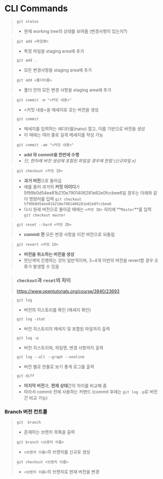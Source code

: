 # CLI Commands

> `git status`
>
> - 현재 working tree의 상태를 보여줌 (변경사항이 있는지?)

> `git add <파일명>`
>
> - 특정 파일을 staging area에 추가
>
> `git add .`
>
> - 모든 변경사항을 staging area에 추가
>
> `git add <폴더이름>`
>
> - 폴더 안의 모든 변경 사항을 staging area에 추가

> `git commit -m "<커밋 내용>"`
>
> - <커밋 내용>을 메세지로 갖는 버전을 생성
>
> `git commit`
>
> - 메세지를 입력하는 에디터를(nano) 열고, 이를 기반으로 버전을 생성
> - 이 때에는 여러 줄로 길게 메세지를 작성 가능
>
> `git commit -am "<커밋 내용>"`
>
> - **add 와 commit을 한번에 수행**
> - *단, 한차례 버전 생성에 포함된 파일일 경우에 한함 (신규파일 x)*

> `git checkout <커밋 ID>`
>
> - **과거 버전**으로 돌아감
> - 예를 들어 과거의 **커밋 아이디**가 5f99b0d54ee81b210e7901406281e82e0fccbee6일 경우는 아래와 같이 명령어를 입력
>   `git checkout 5f99b0d54ee81b210e7901406281e82e0fccbee6`
> - 다시 원래 버전으로 돌아갈 때에는 `<커밋 ID>` 자리에 **`Master`**를 입력
>   `git checkout master`

> `git reset --hard <커밋 ID>` 
>
> - **commit 전** 모든 변경 사항을 이전 버전으로 되돌림

> `git revert <커밋 ID>`
>
> - **버전을 취소하는 버전을 생성**
> - 한단계씩 진행하는 것이 일반적이며, 3~4개 이번의 버전을 revert할 경우 오류가 발생할 수 있음

> ### `checkout`과 `reset`의 차이
>
> https://www.opentutorials.org/course/3840/23693 

> `git log` 
>
> - 버전의 히스토리를 확인 (메세지 확인)
>
> `git log -stat`
>
> - 버전 히스토리의 메세지 및 포함된 파일까지 출력
>
> `git log -p`
>
> - 버전 히스토리와, 파일명, 변경 사항까지 출력
>
> `git log --all --graph --oneline`
>
> - 버전 별로 한줄로 보기 좋게 로그를 출력

> `git diff`
>
> - **마지막 버전**과, **현재 상태**간의 차이를 비교해 줌
> - 따라서 commit 전에 사용하는 커맨드 (commit 후에는 `git log -p`로 버전 간 비교 가능)

### Branch 버전 컨트롤

> `git  branch`
>
> - 존재하는 브랜치 목록을 출력
>
> `git branch <브랜치 이름>`
>
> - `<브랜치 이름>`의 브랜치를 신규로 생성
>
> `git checkout <브랜치 이름>`
>
> - `<브랜치 이름>`의 브랜치로 현재 버전을 변경

